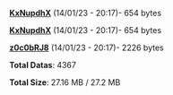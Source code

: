 [**KxNupdhX**](/data/KxNupdhX.txt) (14/01/23 - 20:17)- 654 bytes

[**KxNupdhX**](/data/KxNupdhX.txt) (14/01/23 - 20:17)- 654 bytes

[**z0c0bRJ8**](/data/z0c0bRJ8.txt) (14/01/23 - 20:17)- 2226 bytes

**Total Datas**: 4367

**Total Size**: 27.16 MB / 27.2 MB